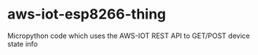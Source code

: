 # aws-iot-esp8266-thing
Micropython code which uses the AWS-IOT REST API to GET/POST device state info
